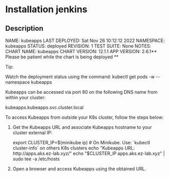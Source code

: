 # Installation jenkins

## Description
NAME: kubeapps
LAST DEPLOYED: Sat Nov 26 10:12:12 2022
NAMESPACE: kubeapps
STATUS: deployed
REVISION: 1
TEST SUITE: None
NOTES:
CHART NAME: kubeapps
CHART VERSION: 12.1.1
APP VERSION: 2.6.1** Please be patient while the chart is being deployed **

Tip:

  Watch the deployment status using the command: kubectl get pods -w --namespace kubeapps

Kubeapps can be accessed via port 80 on the following DNS name from within your cluster:

   kubeapps.kubeapps.svc.cluster.local

To access Kubeapps from outside your K8s cluster, follow the steps below:

1. Get the Kubeapps URL and associate Kubeapps hostname to your cluster external IP:

   export CLUSTER_IP=$(minikube ip) # On Minikube. Use: `kubectl cluster-info` on others K8s clusters
   echo "Kubeapps URL: http://apps.aks.ez-lab.xyz/"
   echo "$CLUSTER_IP  apps.aks.ez-lab.xyz" | sudo tee -a /etc/hosts

2. Open a browser and access Kubeapps using the obtained URL.